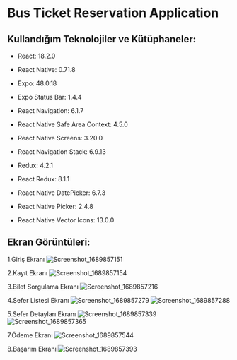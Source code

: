 # Bus Ticket Reservation Application

## Kullandığım Teknolojiler ve Kütüphaneler:

- React: 18.2.0

- React Native: 0.71.8

- Expo: 48.0.18

- Expo Status Bar: 1.4.4

- React Navigation: 6.1.7

- React Native Safe Area Context: 4.5.0

- React Native Screens: 3.20.0

- React Navigation Stack: 6.9.13

- Redux: 4.2.1

- React Redux: 8.1.1

- React Native DatePicker: 6.7.3

- React Native Picker: 2.4.8

- React Native Vector Icons: 13.0.0


## Ekran Görüntüleri:

1.Giriş Ekranı
![Screenshot_1689857151](https://github.com/yusufcandmrz/bus-ticket-reservation-application/assets/93606208/2c0b3b6f-3b00-4657-a092-1bce45dc2f57)

2.Kayıt Ekranı
![Screenshot_1689857154](https://github.com/yusufcandmrz/bus-ticket-reservation-application/assets/93606208/1d4871be-f355-4d99-b744-bfe67e8dbfd7)

3.Bilet Sorgulama Ekranı
![Screenshot_1689857216](https://github.com/yusufcandmrz/bus-ticket-reservation-application/assets/93606208/181f8cc7-29fc-487f-95fb-8c36018f830b)

4.Sefer Listesi Ekranı
![Screenshot_1689857279](https://github.com/yusufcandmrz/bus-ticket-reservation-application/assets/93606208/63292ae0-636b-4fd1-9174-427026f32473)
![Screenshot_1689857288](https://github.com/yusufcandmrz/bus-ticket-reservation-application/assets/93606208/60b6ff4d-a7bd-4f29-9df9-b086f12dad64)

5.Sefer Detayları Ekranı
![Screenshot_1689857339](https://github.com/yusufcandmrz/bus-ticket-reservation-application/assets/93606208/1edb5a09-9ae1-42f3-bf09-1c3df2527510)
![Screenshot_1689857365](https://github.com/yusufcandmrz/bus-ticket-reservation-application/assets/93606208/7552d4dc-cdfb-464f-97de-4d37092878e6)

7.Ödeme Ekranı
![Screenshot_1689857544](https://github.com/yusufcandmrz/bus-ticket-reservation-application/assets/93606208/6c6719f7-ddd8-41dc-aa6c-e3d32d959d90)

8.Başarım Ekranı
![Screenshot_1689857393](https://github.com/yusufcandmrz/bus-ticket-reservation-application/assets/93606208/957326e0-abe7-4e7a-b168-ff7b90e3a500)
